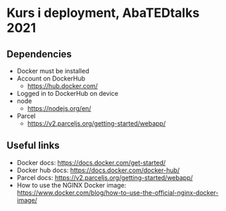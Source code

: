 # Kurs i deployment, AbaTEDtalks 2021

## Dependencies 

- Docker must be installed
- Account on DockerHub
    - https://hub.docker.com/
- Logged in to DockerHub on device
- node
    - https://nodejs.org/en/
- Parcel
    - https://v2.parceljs.org/getting-started/webapp/

## Useful links
- Docker docs: https://docs.docker.com/get-started/
- Docker hub docs: https://docs.docker.com/docker-hub/
- Parcel docs: https://v2.parceljs.org/getting-started/webapp/
- How to use the NGINX Docker image: https://www.docker.com/blog/how-to-use-the-official-nginx-docker-image/
